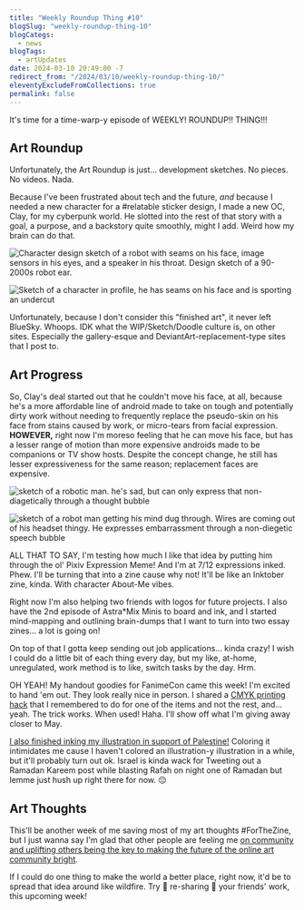```yaml
---
title: "Weekly Roundup Thing #10"
blogSlug: "weekly-roundup-thing-10"
blogCategs:
  - news
blogTags:
  - artUpdates
date: 2024-03-10 20:49:00 -7
redirect_from: "/2024/03/10/weekly-roundup-thing-10/"
eleventyExcludeFromCollections: true
permalink: false
---
```

It's time for a time-warp-y episode of WEEKLY! ROUNDUP!! THING!!!

## Art Roundup

Unfortunately, the Art Roundup is just… development sketches. No pieces. No videos. Nada.

Because I've been frustrated about tech and the future, _and_ because I needed a new character for a #relatable sticker design, I made a new OC, Clay, for my cyberpunk world. He slotted into the rest of that story with a goal, a purpose, and a backstory quite smoothly, might I add. Weird how my brain can do that.

![Character design sketch of a robot with seams on his face, image sensors in his eyes, and a speaker in his throat. Design sketch of a 90-2000s robot ear.](D:\Users\hikad\Pictures\Art%20Posts\SocMed%20Wips\2024\20240304_%202024-03-04_a-nwm.png)

![Sketch of a character in profile, he has seams on his face and is sporting an undercut](D:\Users\hikad\Pictures\Art%20Posts\SocMed%20Wips\2024\20240304_%202024-03-04_b-nwm.png)

Unfortunately, because I don't consider this "finished art", it never left BlueSky. Whoops. IDK what the WIP/Sketch/Doodle culture is, on other sites. Especially the gallery-esque and DeviantArt-replacement-type sites that I post to.

## Art Progress

So, Clay's deal started out that he couldn't move his face, at all, because he's a more affordable line of android made to take on tough and potentially dirty work without needing to frequently replace the pseudo-skin on his face from stains caused by work, or micro-tears from facial expression. **HOWEVER,** right now I'm moreso feeling that he can move his face, but has a lesser range of motion than more expensive androids made to be companions or TV show hosts. Despite the concept change, he still has lesser expressiveness for the same reason; replacement faces are expensive.

![sketch of a robotic man. he's sad, but can only express that non-diagetically through a thought bubble](D:\Users\hikad\Pictures\Art%20Posts\SocMed%20Wips\2024\20240306_%202024-03-06-nwm.png)

![sketch of a robot man getting his mind dug through. Wires are coming out of his headset thingy. He expresses embarrassment through a non-diegetic speech bubble](D:\Users\hikad\Pictures\Art%20Posts\SocMed%20Wips\2024\20240308_%202024-03-08-nwm.png)

ALL THAT TO SAY, I'm testing how much I like that idea by putting him through the ol' Pixiv Expression Meme! And I'm at 7/12 expressions inked. Phew. I'll be turning that into a zine cause why not! It'll be like an Inktober zine, kinda. With character About-Me vibes.

Right now I'm also helping two friends with logos for future projects. I also have the 2nd episode of Astra*Mix Minis to board and ink, and I started mind-mapping and outlining brain-dumps that I want to turn into two essay zines… a lot is going on!

On top of that I gotta keep sending out job applications… kinda crazy! I wish I could do a little bit of each thing every day, but my like, at-home, unregulated, work method is to like, switch tasks by the day. Hrm.

OH YEAH! My handout goodies for FanimeCon came this week! I'm excited to hand 'em out. They look really nice in person. I shared a [CMYK printing hack](https://bsky.app/profile/hikatamika.com/post/3kn57urlyuc2o) that I remembered to do for one of the items and not the rest, and… yeah. The trick works. When used! Haha. I'll show off what I'm giving away closer to May.

[I also finished inking my illustration in support of Palestine!](https://ko-fi.com/i/IN4N4VIY3T) Coloring it intimidates me cause I haven't colored an illustration-y illustration in a while, but it'll probably turn out ok. Israel is kinda wack for Tweeting out a Ramadan Kareem post while blasting Rafah on night one of Ramadan but lemme just hush up right there for now. 😔

## Art Thoughts

This'll be another week of me saving most of my art thoughts #ForTheZine, but I just wanna say I'm glad that other people are feeling me [on community and uplifting others being the key to making the future of the online art community bright](https://bsky.app/profile/hikatamika.com/post/3knenothnkd2j).

If I could do one thing to make the world a better place, right now, it'd be to spread that idea around like wildfire. Try 🔁 re-sharing 🔁 your friends' work, this upcoming week!